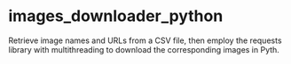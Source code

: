 # images_downloader_python
Retrieve image names and URLs from a CSV file, then employ the requests library with multithreading to download the corresponding images in Pyth.
